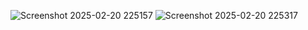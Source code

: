 ![Screenshot 2025-02-20 225157](https://github.com/user-attachments/assets/e30c0b5e-ad95-4b6b-92ec-fc302ac46c47)
![Screenshot 2025-02-20 225317](https://github.com/user-attachments/assets/91752baf-b574-44ce-a052-fc239344a7cf)
